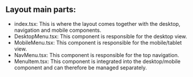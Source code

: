## Layout main parts:

- index.tsx: This is where the layout comes together with the desktop, navigation and mobile components.
- DesktopMenu.tsx: This component is responsible for the desktop view.
- MobileMenu.tsx: This component is responsible for the mobile/tablet view.
- NavMenu.tsx: This component is responsible for the top navigation.
- MenuItem.tsx: This component is integrated into the desktop/mobile component and can therefore be managed separately.

